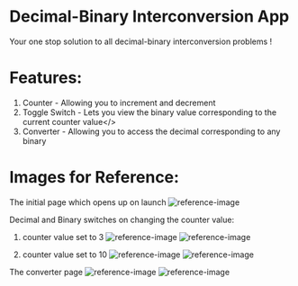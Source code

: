 # Decimal-Binary Interconversion App

Your one stop solution to all decimal-binary interconversion problems ! 

# Features:
1) Counter - Allowing you to increment and decrement
2) Toggle Switch - Lets you view the binary value corresponding to the current counter value</>
3) Converter - Allowing you to access the decimal corresponding to any binary

# Images for Reference:

The initial page which opens up on launch
![reference-image](https://github.com/baync180705/binary-decimal-interconversion-flutter/assets/ref_img1.jpeg) 

Decimal and Binary switches on changing the counter value:
1) counter value set to 3
![reference-image](assets/ref_img1.jpeg) 
![reference-image](assets/ref_img3.jpeg) 

2) counter value set to 10
![reference-image](assets/ref_img4.jpeg) 
![reference-image](assets/ref_img5.jpeg) 

The converter page
![reference-image](assets/ref_img6.jpeg) 
![reference-image](assets/ref_img7.jpeg) 
